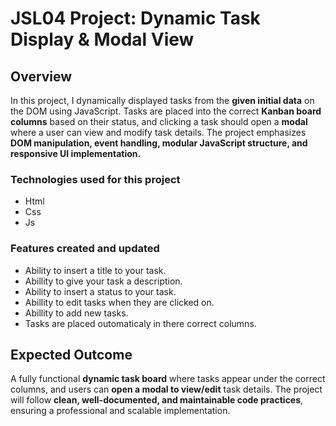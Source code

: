 # JSL04 Project: Dynamic Task Display & Modal View

## Overview

In this project, I dynamically displayed tasks from the **given initial data** on the DOM using JavaScript. Tasks are placed into the correct **Kanban board columns** based on their status, and clicking a task should open a **modal** where a user can view and modify task details. The project emphasizes **DOM manipulation, event handling, modular JavaScript structure, and responsive UI implementation.**

### Technologies used for this project

- Html
- Css
- Js

### Features created and updated

- Ability to insert a title to your task.
- Abillity to give your task a description.
- Ability to insert a status to your task.
- Abillity to edit tasks when they are clicked on.
- Abillity to add new tasks.
- Tasks are placed outomaticaly in there correct columns.

## Expected Outcome

A fully functional **dynamic task board** where tasks appear under the correct columns, and users can **open a modal to view/edit** task details. The project will follow **clean, well-documented, and maintainable code practices**, ensuring a professional and scalable implementation.

